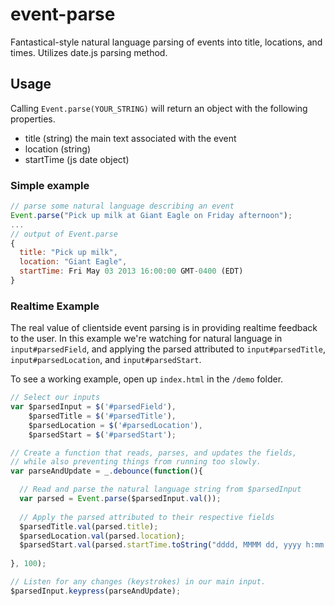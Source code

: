 event-parse
===========

Fantastical-style natural language parsing of events into title, locations, and times. Utilizes date.js parsing method.

## Usage

Calling `Event.parse(YOUR_STRING)` will return an object with the following properties.
- title (string) the main text associated with the event
- location (string)
- startTime (js date object)

### Simple example
```javascript
// parse some natural language describing an event
Event.parse("Pick up milk at Giant Eagle on Friday afternoon");
...
// output of Event.parse
{
  title: "Pick up milk", 
  location: "Giant Eagle", 
  startTime: Fri May 03 2013 16:00:00 GMT-0400 (EDT)
}
```

### Realtime Example
The real value of clientside event parsing is in providing realtime feedback to the user. 
In this example we're watching for natural language in `input#parsedField`, and applying the parsed attributed to `input#parsedTitle`, `input#parsedLocation`, and `input#parsedStart`.

To see a working example, open up `index.html` in the `/demo` folder.

```javascript
// Select our inputs
var $parsedInput = $('#parsedField'),
    $parsedTitle = $('#parsedTitle'),
    $parsedLocation = $('#parsedLocation'),
    $parsedStart = $('#parsedStart');

// Create a function that reads, parses, and updates the fields,
// while also preventing things from running too slowly.
var parseAndUpdate = _.debounce(function(){

  // Read and parse the natural language string from $parsedInput
  var parsed = Event.parse($parsedInput.val());
  
  // Apply the parsed attributed to their respective fields
  $parsedTitle.val(parsed.title);
  $parsedLocation.val(parsed.location);
  $parsedStart.val(parsed.startTime.toString("dddd, MMMM dd, yyyy h:mm:ss tt"));
  
}, 100);

// Listen for any changes (keystrokes) in our main input.
$parsedInput.keypress(parseAndUpdate);
```
